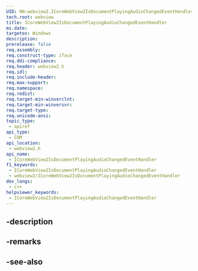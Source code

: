 ```yaml
---
UID: NN:webview2.ICoreWebView2IsDocumentPlayingAudioChangedEventHandler
tech.root: webview
title: ICoreWebView2IsDocumentPlayingAudioChangedEventHandler
ms.date: 
targetos: Windows
description: 
prerelease: false
req.assembly: 
req.construct-type: iface
req.ddi-compliance: 
req.header: webview2.h
req.idl: 
req.include-header: 
req.max-support: 
req.namespace: 
req.redist: 
req.target-min-winverclnt: 
req.target-min-winversvr: 
req.target-type: 
req.unicode-ansi: 
topic_type:
 - apiref
api_type:
 - COM
api_location:
 - webview2.h
api_name:
 - ICoreWebView2IsDocumentPlayingAudioChangedEventHandler
f1_keywords:
 - ICoreWebView2IsDocumentPlayingAudioChangedEventHandler
 - webview2/ICoreWebView2IsDocumentPlayingAudioChangedEventHandler
dev_langs:
 - c++
helpviewer_keywords:
 - ICoreWebView2IsDocumentPlayingAudioChangedEventHandler
---
```


## -description

## -remarks

## -see-also

